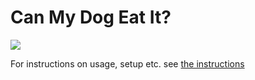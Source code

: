 Can My Dog Eat It?
==================

<img src="app/css/Preview">

For instructions on usage, setup etc. 
see [the instructions](https://github.com/dsiah/Can-My-Dog-Eat-It/blob/master/INSTRUCTIONS.md)


